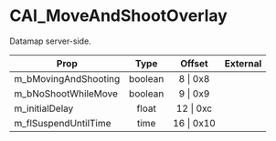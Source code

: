 # CAI_MoveAndShootOverlay
Datamap server-side.

|Prop|Type|Offset|External|
|---|:-:|:-:|--:|
|m_bMovingAndShooting|boolean|8 \| 0x8||
|m_bNoShootWhileMove|boolean|9 \| 0x9||
|m_initialDelay|float|12 \| 0xc||
|m_flSuspendUntilTime|time|16 \| 0x10||

